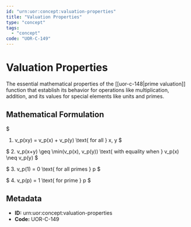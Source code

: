 ```yaml
---
id: "urn:uor:concept:valuation-properties"
title: "Valuation Properties"
type: "concept"
tags:
  - "concept"
code: "UOR-C-149"
---
```


# Valuation Properties

The essential mathematical properties of the [[uor-c-148|prime valuation]] function that establish its behavior for operations like multiplication, addition, and its values for special elements like units and primes.

## Mathematical Formulation

$
1. v_p(xy) = v_p(x) + v_p(y) \text{ for all } x, y
$

$
2. v_p(x+y) \geq \min(v_p(x), v_p(y)) \text{ with equality when } v_p(x) \neq v_p(y)
$

$
3. v_p(1) = 0 \text{ for all primes } p
$

$
4. v_p(p) = 1 \text{ for prime } p
$

## Metadata

- **ID:** urn:uor:concept:valuation-properties
- **Code:** UOR-C-149
